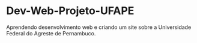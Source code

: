 # Dev-Web-Projeto-UFAPE
Aprendendo desenvolvimento web e criando um site sobre a Universidade Federal do Agreste de Pernambuco.
